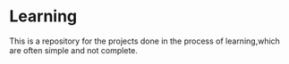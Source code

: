 # Learning
This is a repository for the projects done in the process of learning,which are often simple and not complete.
